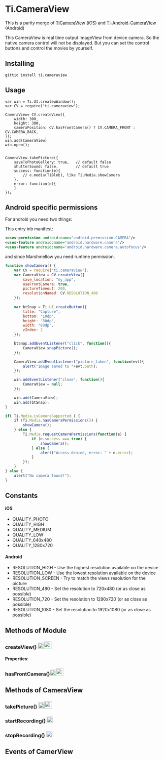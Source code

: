Ti.CameraView
===========================================

This is a parity merge of [TiCameraView](https://github.com/k0sukey/TiCameraView) (iOS) and [Ti-Android-CameraView
](https://github.com/brownemint/Ti-Android-CameraView) (Android) 

This CameraView is real time output ImageView from device camera. So the native camera control will not be displayed. But you can set the control buttons and control the movies by yourself.

Installing
----------

```
gittio install ti.cameraview
```

Usage
-----

```
var win = Ti.UI.createwWindow();
var CV = require('ti.cameraview');

CameraView= CV.createView({
	width: 300,
	height: 300,
	cameraPosition: CV.hasFrontCamera() ? CV.CAMERA_FRONT : CV.CAMERA_BACK,
});
win.add(CameraView)
win.open();


CameraView.takePicture({
	saveToPhotoGallery: true,	// default false
	shutterSound: false,		// default true
	success: function(e){
		// e.media(TiBlob), like Ti.Media.showCamera
	},
	error: function(e){
	}
});
```

Android specific permissions
----------------------------

For android you need two things:

This entry inb manifest:

```xml
<uses-permission android:name="android.permission.CAMERA"/>
<uses-feature android:name="android.hardware.camera"/>
<uses-feature android:name="android.hardware.camera.autofocus"/>
```
and since Marshmellow you need runtime permission.

```javascript
function showCamera() {
	var CV = require("ti.cameraview");
	var CameraView = CV.createView({
		save_location: "my_app",
		useFrontCamera: true,
		pictureTimeout: 200,
		resolutionNamed: CV.RESOLUTION_480
	});
	
	var btSnap = Ti.UI.createButton({
		title: "Capture",
		bottom: "10dp",
		height: "80dp",
		width: "80dp",
		zIndex: 2
	});

	btSnap.addEventListener("click", function(){
		CameraView.snapPicture();
	});

	CameraView.addEventListener("picture_taken", function(evt){
		alert("Image saved to "+evt.path);
	});

	win.addEventListener("close", function(){
		CameraView = null;
	});

	win.add(CameraView);
	win.add(btSnap);
}

if( Ti.Media.isCameraSupported ) {
	if (Ti.Media.hasCameraPermissions()) {
	    showCamera();
	} else { 
	    Ti.Media.requestCameraPermissions(function(e) {
            if (e.success === true) {
                showCamera();
            } else {
                alert("Access denied, error: " + e.error);
            }
	    });
	}
} else {
	alert("No camera found!");
}
```

Constants
---------



#### iOS
- QUALITY_PHOTO 
- QUALITY_HIGH 
- QUALITY_MEDIUM 
- QUALITY_LOW 
- QUALITY_640x480 
- QUALITY_1280x720

#### Android 
- RESOLUTION_HIGH - Use the highest resolution available on the device
- RESOLUTION_LOW - Use the lowest resolution available on the device
- RESOLUTION_SCREEN - Try to match the views resolution for the picture
- RESOLUTION_480 - Set the resolution to 720x480 (or as close as possible)
- RESOLUTION_720 - Set the resolution to 1280x720 (or as close as possible)
- RESOLUTION_1080 - Set the resolution to 1920x1080 (or as close as possible)



Methods of Module
-----------------

### createView() <img src="http://icons.iconarchive.com/icons/uiconstock/socialmedia/512/Apple-icon.png" width=20 /><img src="http://envyandroid.com/content/images/2015/03/android3.png" width=24 />

#### Properties:

### hasFrontCamera()<img src="http://icons.iconarchive.com/icons/uiconstock/socialmedia/512/Apple-icon.png" width=20 /><img src="http://envyandroid.com/content/images/2015/03/android3.png" width=24 />


Methods of CameraView
--------------------

### takePicture() <img src="http://icons.iconarchive.com/icons/uiconstock/socialmedia/512/Apple-icon.png" width=20 /><img src="http://envyandroid.com/content/images/2015/03/android3.png" width=24 />

### startRecording() <img src="http://icons.iconarchive.com/icons/uiconstock/socialmedia/512/Apple-icon.png" width=20 />

### stopRecording() <img src="http://icons.iconarchive.com/icons/uiconstock/socialmedia/512/Apple-icon.png" width=20 />

Events of CamerView
-------------------